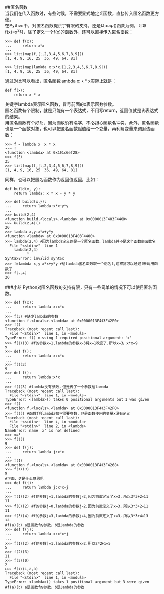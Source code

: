 ##匿名函数  
当我们在传入函数时，有些时候，不需要显式地定义函数，直接传入匿名函数更方便。  
在Python中，对匿名函数提供了有限的支持。还是以map()函数为例，计算f(x)=x<sup>2</sup>时，除了定义一个f(x)的函数外，还可以直接传入匿名函数：  

	>>> def f(x):
	...     return x*x
	...
	>>> list(map(f,[1,2,3,4,5,6,7,8,9]))
	[1, 4, 9, 16, 25, 36, 49, 64, 81]

	>>> list(map(lambda x:x*x,[1,2,3,4,5,6,7,8,9]))
	[1, 4, 9, 16, 25, 36, 49, 64, 81]  
通过对比可以看出，匿名函数lambda x: x * x实际上就是：  

	def f(x):
	    return x * x  
关键字lambda表示匿名函数，冒号前面的x表示函数参数。  
匿名函数有个限制，就是只能有一个表达式，不用写return，返回值就是该表达式的结果。  
用匿名函数有个好处，因为函数没有名字，不必担心函数名冲突。此外，匿名函数也是一个函数对象，也可以把匿名函数赋值给一个变量，再利用变量来调用该函数：  

	>>> f = lambda x: x * x
	>>> f
	<function <lambda> at 0x101c6ef28>
	>>> f(5)
	25
	>>> list(map(f,[1,2,3,4,5,6,7,8,9]))
	[1, 4, 9, 16, 25, 36, 49, 64, 81]  
同样，也可以把匿名函数作为返回值返回，比如：  

	def build(x, y):
	    return lambda: x * x + y * y  

	>>> def build(x,y):
	...     return lambda:x*x+y*y
	...
	>>> build(2,4)
	<function build.<locals>.<lambda> at 0x0000013F403F4400>
	>>> build(2,4)()
	20
	>>> lambda x,y:x*x+y*y
	<function <lambda> at 0x0000013F403F4400>
	>>> lambda(2,4) #因为lambda定义的是一个匿名函数，lambda并不是这个函数的函数名
	  File "<stdin>", line 1
	    lambda(2,4)
	          ^
	SyntaxError: invalid syntax
	>>> f=lambda x,y:x*x+y*y #给lambda匿名函数取一个别名f,这样就可以通过f来调用函数了
	>>> f(2,4)
	20
###小结
Python对匿名函数的支持有限，只有一些简单的情况下可以使用匿名函数。  

	>>> def f(x):
	...     return lambda x:x*x
	...
	>>> f(3) #缺少lambda的参数
	<function f.<locals>.<lambda> at 0x0000013F403F42F0>
	>>> f()
	Traceback (most recent call last):
	  File "<stdin>", line 1, in <module>
	TypeError: f() missing 1 required positional argument: 'x'
	>>> f(1)(3) #f的参数x=1,lambda的参数x=3将x=1改变了,所以x=3，x*x=9
	9
	>>> def f():
	...     return lambda x:x*x
	...
	>>> f()(3)
	9
	>>> def f():
	...     return lambda:x*x
	...
	>>> f()(3) #lambda没有参数，但是传了一个参数给lambda
	Traceback (most recent call last):
	  File "<stdin>", line 1, in <module>
	TypeError: <lambda>() takes 0 positional arguments but 1 was given
	>>> f()
	<function f.<locals>.<lambda> at 0x0000013F403F42F0>
	>>> f()() #函数f和lambda都不需要参数，但是函数使用的变量x没有定义
	Traceback (most recent call last):
	  File "<stdin>", line 1, in <module>
	  File "<stdin>", line 2, in <lambda>
	NameError: name 'x' is not defined
	>>> x=3
	>>> f()()
	9
	>>> def f(j):
	...     return lambda j:x*x
	...
	>>> f(1)
	<function f.<locals>.<lambda> at 0x0000013F403F4268>
	>>> f(1)(3)
	9  
	#下面，这是什么意思呢
	>>> def f(j):
	...     return lambda j:x*x+j
	...
	>>> f(1)(2) #f的参数j=1,lambda的参数j=2,因为前面定义了x=3，所以3*3+2=11
	11
	>>> f(0)(2) #f的参数j=0,lambda的参数j=2,因为前面定义了x=3，所以3*3+2=11
	11
	>>> f(3)(4) #f的参数j=3,lambda的参数j=4,因为前面定义了x=3，所以3*3+4=13
	13  
	#f(a)(b) a是函数f的参数，b是lambda的参数
	>>> def f(j):
	...     return lambda x:x*x+j
	...
	>>> f(1)(2) #f的参数j=1,lambda的参数x=2,所以2*2+1=5
	5
	>>> f(2)(3)
	11
	>>> f(2)(0)
	2
	>>> f(1)(1,2,3) 
	Traceback (most recent call last):
	  File "<stdin>", line 1, in <module>
	TypeError: <lambda>() takes 1 positional argument but 3 were given
	#f(a)(b) a是函数f的参数，b是lambda的参数